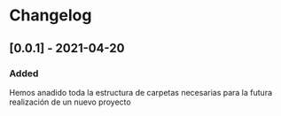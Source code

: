 # Changelog
## [0.0.1] - 2021-04-20
### Added
Hemos anadido toda la estructura de carpetas necesarias para la futura realización de un nuevo proyecto
